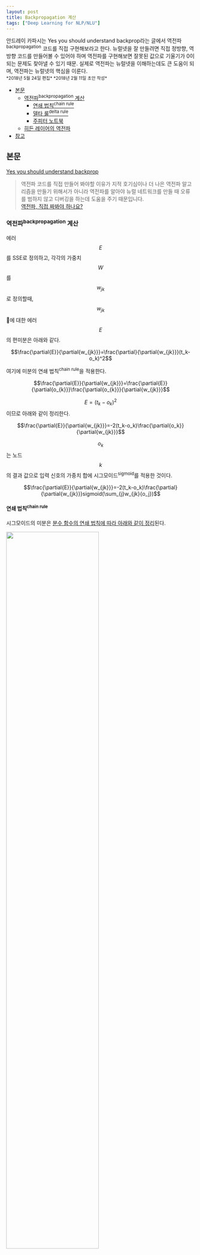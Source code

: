 ```yaml
---
layout: post
title: Backpropagation 계산
tags: ["Deep Learning for NLP/NLU"]
---
```


<div class="message">
안드레이 카파시는 Yes you should understand backprop라는 글에서 역전파<sup>backpropagation</sup> 코드를 직접 구현해보라고 한다. 뉴럴넷을 잘 만들려면 직접 정방향, 역방향 코드를 만들어볼 수 있어야 하며 역전파를 구현해보면 잘못된 값으로 기울기가 0이 되는 문제도 찾아낼 수 있기 때문. 실제로 역전파는 뉴럴넷을 이해하는데도 큰 도움이 되며, 역전파는 뉴럴넷의 핵심을 이룬다.
</div>

<small>
*2018년 5월 24일 편집*  
*2018년 2월 11일 초안 작성*
</small>

<!-- TOC -->

- [본문](#본문)
    - [역전파<sup>backpropagation</sup> 계산](#역전파backpropagation-계산)
        - [연쇄 법칙<sup>chain rule</sup>](#연쇄-법칙chain-rule)
        - [델타 룰<sup>delta rule</sup>](#델타-룰delta-rule)
        - [주피터 노트북](#주피터-노트북)
    - [히든 레이어의 역전파](#히든-레이어의-역전파)
- [참고](#참고)

<!-- /TOC -->

## 본문
[Yes you should understand backprop](https://medium.com/@karpathy/yes-you-should-understand-backprop-e2f06eab496b)

> 역전파 코드를 직접 만들어 봐야할 이유가 지적 호기심이나 더 나은 역전파 알고리즘을 만들기 위해서가 아니라 역전파를 알아야 뉴럴 네트워크를 만들 때 오류를 범하지 않고 디버깅을 하는데 도움을 주기 때문입니다.  
[역전파, 직접 짜봐야 하나요?](https://tensorflow.blog/2016/12/27/%EC%97%AD%EC%A0%84%ED%8C%8C-%EC%A7%81%EC%A0%91-%EC%A7%9C%EB%B4%90%EC%95%BC-%ED%95%98%EB%82%98%EC%9A%94/)

### 역전파<sup>backpropagation</sup> 계산
에러 $$E$$를 SSE로 정의하고, 각각의 가중치 $$W$$를 $$w_{jk}$$로 정의할때, $$w_{jk}$$에 대한 에러 $$E$$의 편미분은 아래와 같다.

$$\frac{\partial{E}}{\partial{w_{jk}}}=\frac{\partial}{\partial{w_{jk}}}(t_k-o_k)^2$$

여기에 미분의 연쇄 법칙<sup>chain rule</sup>을 적용한다.

$$\frac{\partial{E}}{\partial{w_{jk}}}=\frac{\partial{E}}{\partial{o_{k}}}\frac{\partial{o_{k}}}{\partial{w_{jk}}}$$

$$E=(t_k-o_k)^2$$이므로 아래와 같이 정리한다.

$$\frac{\partial{E}}{\partial{w_{jk}}}=-2(t_k-o_k)\frac{\partial{o_k}}{\partial{w_{jk}}}$$

$$o_k$$는 노드 $$k$$의 결과 값으로 입력 신호의 가중치 합에 시그모이드<sup>sigmoid</sup>를 적용한 것이다.

$$\frac{\partial{E}}{\partial{w_{jk}}}=-2(t_k-o_k)\frac{\partial}{\partial{w_{jk}}}sigmoid(\sum_{j}w_{jk}{o_j})$$

#### 연쇄 법칙<sup>chain rule</sup>
시그모이드의 미분은 [분수 함수의 연쇄 법칙에 따라 아래와 같이 정리](https://math.stackexchange.com/a/78578)된다.

<img src="https://user-images.githubusercontent.com/1250095/36069975-9b1ff30a-0f35-11e8-8490-c139370d1ef8.png" width="70%" />

이를 $$\sigma^\prime(x)$$로 정리하면 아래와 같이 깔끔하게 정리된다.

$$\frac{\partial}{\partial{x}}sigmoid(x)=sigmoid(x)(1-sigmoid(x))$$

시그모이드의 미분 결과는 매우 직관적이며, 이 점이 활성화 함수로 인기 있는 이유 중 하나 이기도 하다. 이제 이를 적용하면 식은 아래와 같다.

$$\frac{\partial{E}}{\partial{w_{jk}}}=-2(t_k-o_k){sigmoid(\sum_{j}w_{jk}{o_j})}(1-sigmoid(\sum_{j}w_{jk}{o_j}))\frac{\partial}{\partial{w_{jk}}}(\sum_{j}w_{jk}{o_j})$$

미분의 연쇄 법칙에 따라 $$f(g(x))$$를 미분하면 $$f'(g(x))g'(x)$$가 된다. 시그모이드 함수내의 표현식도 한 번 더 미분되어야 하며, 노드 $$j$$의 결과 $$o_j$$는 오직 이와 연결되는 가중치 $$w_{jk}$$에 의해서만 영향을 받으므로 합 기호를 뗄 수 있고, 미분을 취하면 $$o_j$$만 남는다. 

따라서, 아래와 같이 정리된다.

$$\frac{\partial{E}}{\partial{w_{jk}}}=-2(t_k-o_k){sigmoid(\sum_{j}w_{jk}{o_j})}(1-sigmoid(\sum_{j}w_{jk}{o_j})){o_j}$$

상수항 2를 $$\frac{1}{2}$$을 취해 제거한다. 이렇게 미분 계산을 쉽게 하기 위해 일반적으로 SSE에 $$\frac{1}{2}$$를 취한 형태를 에러 함수로 사용한다.

이제 최종 수식은 아래와 같다.

$$\frac{\partial{E}}{\partial{w_{jk}}}=-(t_k-o_k){sigmoid(\sum_{j}w_{jk}}{o_j})(1-sigmoid(\sum_{j}w_{jk}{o_j})){o_j}$$

#### 델타 룰<sup>delta rule</sup>
학습률<sup>learning rate</sup>을 포함한 $$\Delta{w}_{jk}$$의 수식을 단순화한 최종 형태는 아래와 같다. (신경망 첫걸음, 2016) [델타 룰](https://en.wikipedia.org/wiki/Delta_rule)이라 부른다.

<img src="https://2.bp.blogspot.com/-JMU0Mek7a_M/WGlAGVBCg6I/AAAAAAAAAfs/RXrTnOqCfB4VB4LhfNXA400q9ADEVUxeQCLcB/s640/formula_11_cc.png" />

#### 주피터 노트북
[주피터 노트북에서 미분 계산](https://nbviewer.jupyter.org/github/likejazz/jupyter-notebooks/blob/master/data-science/linear-algebra-transpose-differential.ipynb)을 직접 진행해보았으니 도움이 되길 바란다.

### 히든 레이어의 역전파
히든 레이어의 경우 이전 레이어의 미분을 모두 적용해야 하므로 좀 더 복잡하다. 행렬 연산이 반드시 필요한 이유이기도 한다. 여기서는 행렬의 전치<sup>transpose</sup>로 미분 계산을 진행한다.

<img src="https://user-images.githubusercontent.com/1250095/36224253-6028d4a6-120a-11e8-8e1d-e6f8d8d2c22c.png" width="70%" />

그래디언트 체킹<sup>gradient checking</sup>이 가능하려면 $$\frac{\partial{E}}{\partial{w_1}}$$를 정확히 계산해주어야 하는데, 계산을 간편히 한다는 이유로 생략하면 수치 미분과 해석적 미분 값이 동일하지 않아 검증이 어려운 문제가 있다.

<img src="https://user-images.githubusercontent.com/1250095/36209809-1e8dd246-11e0-11e8-9aaf-ac4fc6e99c75.png" width="70%" />

[역전파 계산을 알기쉽게 정리](https://mattmazur.com/2015/03/17/a-step-by-step-backpropagation-example/)한 글을 보면 $$\delta_o$$를 산출하면서 간단히 정리해버려 마치 미분 없이 그대로 넘기면 되는걸로 혼동하게 되는데, 출력 레이어에 활성화<sup>activation</sup> 함수를 적용 했다면 $$\delta_o$$ 계산시 에러에 대한 출력 레이어 편미분이 필요하므로 활성화, 이 경우 시그모이드 미분이 필요하다. 위 수식에서 $$\frac{\partial{out_o}}{\partial{net_o}}$$ 부분이 활성화에 대한 미분이고 $$\frac{\partial{net_o}}{\partial{out_{h1}}}$$이 각각 가중치 $$w_5$$, $$w_6$$이 된다.

<img src="https://user-images.githubusercontent.com/1250095/36209903-6a45dfee-11e0-11e8-97a7-390df2a85545.jpeg" width="50%" />

무엇보다 직접 계산하면서 값을 맞춰 보는게 가장 좋다. 연쇄 법칙을 정리해보면 활성화, 여기서는 시그모이드 미분이 필요함을 알 수 있으며, 시그모이드의 미분인 $$sigmoid(net_o)(1 - sigmoid(net_o))$$ 를 $$\partial{E}$$에 포함해야 되며, 기존 에러 편미분과 함께 가중치를 곱해서 이전 레이어로 역전파해야 그래디언트 체킹이 성공하게 된다.

초기에 코드를 구현하면서 누락하여 출력 레이어 활성화의 미분이 적용되지 않았으나 그래도 계산 결과만 다를뿐 비율은 행 별로 동일했으며, 재밌게도 학습 또한 제대로 진행됐다. 논문에서도 실수로 수식을 빠트리는 경우가 많으며, 의도적으로 생략하는 경우도 잦으므로 주의가 필요하다.

## 참고
- 신경망 첫걸음, 2016
- [그래디언트 체킹을 계산한 주피터 노트북](https://nbviewer.jupyter.org/github/likejazz/jupyter-notebooks/blob/master/deep-learning/backpropagation.ipynb)
- [cs231n의 그래디언트 체킹 기준](http://cs231n.github.io/neural-networks-3/#gradcheck)  
계산이 정확한데도 체킹 기준을 맞추지 못한 점은 아쉬운 부분이다.
